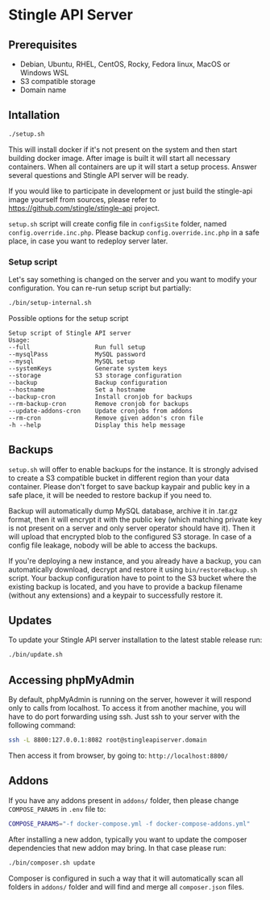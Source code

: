 # Stingle API Server

## Prerequisites
* Debian, Ubuntu, RHEL, CentOS, Rocky, Fedora linux, MacOS or Windows WSL
* S3 compatible storage
* Domain name

## Intallation
```bash
./setup.sh
```
This will install docker if it's not present on the system and then start building docker image. After image is built it will start all necessary containers. When all containers are up it will start a setup process. Answer several questions and Stingle API server will be ready.

If you would like to participate in development or just build the stingle-api image yourself from sources, please refer to https://github.com/stingle/stingle-api project. 

`setup.sh` script will create config file in `configsSite` folder, named `config.override.inc.php`. Please backup `config.override.inc.php` in a safe place, in case you want to redeploy server later.

### Setup script
Let's say something is changed on the server and you want to modify your configuration. You can re-run setup script but partially:

```bash
./bin/setup-internal.sh
```
Possible options for the setup script
```
Setup script of Stingle API server
Usage:
--full                  Run full setup
--mysqlPass             MySQL password
--mysql                 MySQL setup
--systemKeys            Generate system keys
--storage               S3 storage configuration
--backup                Backup configuration
--hostname              Set a hostname
--backup-cron           Install cronjob for backups
--rm-backup-cron        Remove cronjob for backups
--update-addons-cron    Update cronjobs from addons
--rm-cron               Remove given addon's cron file
-h --help               Display this help message
```

## Backups
`setup.sh` will offer to enable backups for the instance. It is strongly advised to create a S3 compatible bucket in different region than your data container. Please don't forget to save backup kaypair and public key in a safe place, it will be needed to restore backup if you need to.

Backup will automatically dump MySQL database, archive it in .tar.gz format, then it will encrypt it with the public key (which matching private key is not present on a server and only server operator should have it). Then it will upload that encrypted blob to the configured S3 storage. In case of a config file leakage, nobody will be able to access the backups.

If you're deploying a new instance, and you already have a backup, you can automatically download, decrypt and restore it using `bin/restoreBackup.sh` script. Your backup configuration have to point to the S3 bucket where the existing backup is located, and you have to provide a backup filename (without any extensions) and a keypair to successfully restore it.

## Updates
To update your Stingle API server installation to the latest stable release run:
```bash
./bin/update.sh
```

## Accessing phpMyAdmin
By default, phpMyAdmin is running on the server, however it will respond only to calls from localhost. To access it from another machine, you will have to do port forwarding using ssh.
Just ssh to your server with the following command:

```bash
ssh -L 8800:127.0.0.1:8082 root@stingleapiserver.domain
```

Then access it from browser, by going to:
`http://localhost:8800/`

## Addons
If you have any addons present in `addons/` folder, then please change `COMPOSE_PARAMS` in `.env` file to:

```bash
COMPOSE_PARAMS="-f docker-compose.yml -f docker-compose-addons.yml"
```

After installing a new addon, typically you want to update the composer dependencies that new addon may bring. In that case please run:

```bash
./bin/composer.sh update
```

Composer is configured in such a way that it will automatically scan all folders in `addons/` folder and will find and merge all `composer.json` files.